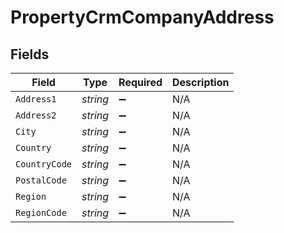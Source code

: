 # PropertyCrmCompanyAddress


## Fields

| Field              | Type               | Required           | Description        |
| ------------------ | ------------------ | ------------------ | ------------------ |
| `Address1`         | *string*           | :heavy_minus_sign: | N/A                |
| `Address2`         | *string*           | :heavy_minus_sign: | N/A                |
| `City`             | *string*           | :heavy_minus_sign: | N/A                |
| `Country`          | *string*           | :heavy_minus_sign: | N/A                |
| `CountryCode`      | *string*           | :heavy_minus_sign: | N/A                |
| `PostalCode`       | *string*           | :heavy_minus_sign: | N/A                |
| `Region`           | *string*           | :heavy_minus_sign: | N/A                |
| `RegionCode`       | *string*           | :heavy_minus_sign: | N/A                |